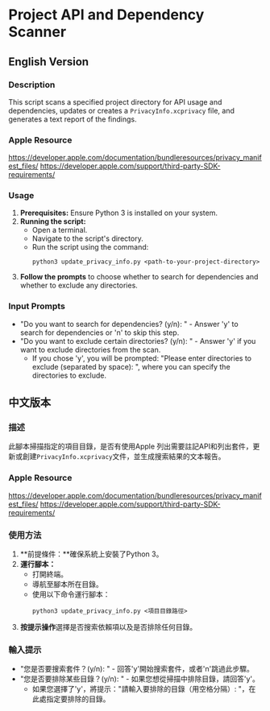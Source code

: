 # Project API and Dependency Scanner

## English Version

### Description
This script scans a specified project directory for API usage and dependencies, updates or creates a `PrivacyInfo.xcprivacy` file, and generates a text report of the findings.

### Apple Resource
https://developer.apple.com/documentation/bundleresources/privacy_manifest_files/
https://developer.apple.com/support/third-party-SDK-requirements/

### Usage
1. **Prerequisites:** Ensure Python 3 is installed on your system.
2. **Running the script:**
   - Open a terminal.
   - Navigate to the script's directory.
   - Run the script using the command:
     ```
     python3 update_privacy_info.py <path-to-your-project-directory>
     ```
3. **Follow the prompts** to choose whether to search for dependencies and whether to exclude any directories.

### Input Prompts
- "Do you want to search for dependencies? (y/n): " - Answer 'y' to search for dependencies or 'n' to skip this step.
- "Do you want to exclude certain directories? (y/n): " - Answer 'y' if you want to exclude directories from the scan.
  - If you chose 'y', you will be prompted: "Please enter directories to exclude (separated by space): ", where you can specify the directories to exclude.

## 中文版本

### 描述
此腳本掃描指定的項目目錄，是否有使用Apple 列出需要註記API和列出套件，更新或創建`PrivacyInfo.xcprivacy`文件，並生成搜索結果的文本報告。

### Apple Resource
https://developer.apple.com/documentation/bundleresources/privacy_manifest_files/
https://developer.apple.com/support/third-party-SDK-requirements/

### 使用方法
1. **前提條件：**確保系統上安裝了Python 3。
2. **運行腳本：**
   - 打開終端。
   - 導航至腳本所在目錄。
   - 使用以下命令運行腳本：
     ```
     python3 update_privacy_info.py <項目目錄路徑>
     ```
3. **按提示操作**選擇是否搜索依賴項以及是否排除任何目錄。

### 輸入提示
- "您是否要搜索套件？(y/n): " - 回答'y'開始搜索套件，或者'n'跳過此步驟。
- "您是否要排除某些目錄？(y/n): " - 如果您想從掃描中排除目錄，請回答'y'。
  - 如果您選擇了'y'，將提示："請輸入要排除的目錄（用空格分隔）: "，在此處指定要排除的目錄。
